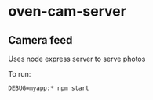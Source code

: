 # oven-cam-server

## Camera feed
Uses node express server to serve photos

To run:
```
DEBUG=myapp:* npm start
```